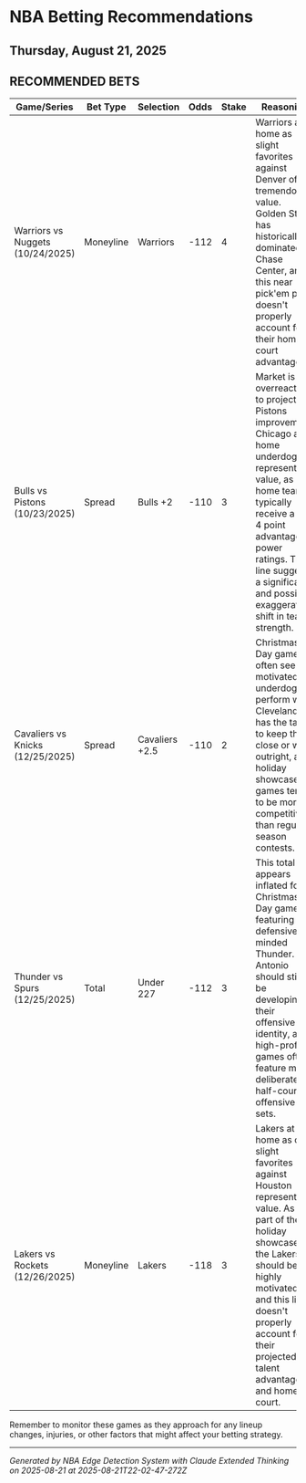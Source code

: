 # NBA Betting Recommendations
## Thursday, August 21, 2025

## RECOMMENDED BETS
| Game/Series | Bet Type | Selection | Odds | Stake | Reasoning |
|-------------|----------|-----------|------|-------|-----------|
| Warriors vs Nuggets (10/24/2025) | Moneyline | Warriors | -112 | 4 | Warriors at home as slight favorites against Denver offers tremendous value. Golden State has historically dominated at Chase Center, and this near pick'em price doesn't properly account for their home-court advantage. |
| Bulls vs Pistons (10/23/2025) | Spread | Bulls +2 | -110 | 3 | Market is overreacting to projected Pistons improvement. Chicago as a home underdog represents value, as home teams typically receive a 3-4 point advantage in power ratings. This line suggests a significant and possibly exaggerated shift in team strength. |
| Cavaliers vs Knicks (12/25/2025) | Spread | Cavaliers +2.5 | -110 | 2 | Christmas Day games often see motivated underdogs perform well. Cleveland has the talent to keep this close or win outright, and holiday showcase games tend to be more competitive than regular season contests. |
| Thunder vs Spurs (12/25/2025) | Total | Under 227 | -112 | 3 | This total appears inflated for a Christmas Day game featuring the defensive-minded Thunder. San Antonio should still be developing their offensive identity, and high-profile games often feature more deliberate, half-court offensive sets. |
| Lakers vs Rockets (12/26/2025) | Moneyline | Lakers | -118 | 3 | Lakers at home as only slight favorites against Houston represents value. As part of the holiday showcase, the Lakers should be highly motivated, and this line doesn't properly account for their projected talent advantage and home court. |

Remember to monitor these games as they approach for any lineup changes, injuries, or other factors that might affect your betting strategy.

---
*Generated by NBA Edge Detection System with Claude Extended Thinking on 2025-08-21 at 2025-08-21T22-02-47-272Z*
